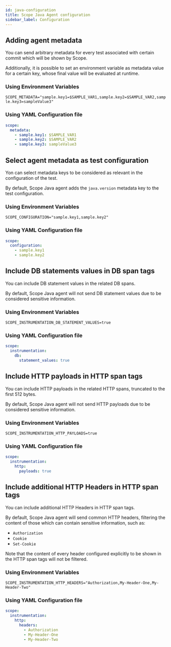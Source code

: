 ```yaml
---
id: java-configuration
title: Scope Java Agent configuration
sidebar_label: Configuration
---
```


## Adding agent metadata

You can send arbitrary metadata for every test associated with certain commit which will be shown by Scope.

Additionally, it is possible to set an environment variable as metadata value for a certain key, whose final value will be evaluated at runtime.

### Using Environment Variables

`SCOPE_METADATA="sample.key1=$SAMPLE_VAR1,sample.key2=$SAMPLE_VAR2,sample.key3=sampleValue3"`

### Using YAML Configuration file

```yaml
scope:
  metadata:
    - sample.key1: $SAMPLE_VAR1
    - sample.key2: $SAMPLE_VAR2
    - sample.key3: sampleValue3
```

## Select agent metadata as test configuration

Yon can select metadata keys to be considered as relevant in the configuration of the test.

By default, Scope Java agent adds the `java.version` metadata key to the test configuration.

### Using Environment Variables

`SCOPE_CONFIGURATION="sample.key1,sample.key2"`

### Using YAML Configuration file

```yaml
scope:
  configuration:
    - sample.key1
    - sample.key2
```

## Include DB statements values in DB span tags

You can include DB statement values in the related DB spans.

By default, Scope Java agent will not send DB statement values due to be considered sensitive information.

### Using Environment Variables

`SCOPE_INSTRUMENTATION_DB_STATEMENT_VALUES=true`

### Using YAML Configuration file

```yaml
scope:
  instrumentation:
    db:
      statement_values: true
```

## Include HTTP payloads in HTTP span tags

You can include HTTP payloads in the related HTTP spans, truncated to the first 512 bytes.

By default, Scope Java agent will not send HTTP payloads due to be considered sensitive information.


### Using Environment Variables

`SCOPE_INSTRUMENTATION_HTTP_PAYLOADS=true`

### Using YAML Configuration file

```yaml
scope:
  instrumentation:
    http:
      payloads: true
```

## Include additional HTTP Headers in HTTP span tags

You can include additional HTTP Headers in HTTP span tags.

By default, Scope Java agent will send common HTTP headers, filtering the content of those which can contain sensitive information, such as:

- `Authorization`
- `Cookie`
- `Set-Cookie`

Note that the content of every header configured explicitly to be shown in the HTTP span tags will not be filtered. 

### Using Environment Variables

`SCOPE_INSTRUMENTATION_HTTP_HEADERS="Authorization,My-Header-One,My-Header-Two"`

### Using YAML Configuration file
```yaml
scope:
  instrumentation:
    http:
      headers:
        - Authorization
        - My-Header-One
        - My-Header-Two
```